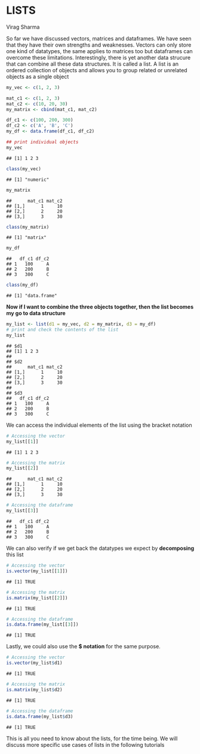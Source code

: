 LISTS
================
Virag Sharma

So far we have discussed vectors, matrices and dataframes. We have seen
that they have their own strengths and weaknesses. Vectors can only
store one kind of datatypes, the same applies to matrices too but
dataframes can overcome these limitations. Interestingly, there is yet
another data strucure that can combine all these data structures. It is
called a list. A list is an ordered collection of objects and allows you
to group related or unrelated objects as a single object

``` r
my_vec <- c(1, 2, 3)

mat_c1 <- c(1, 2, 3)
mat_c2 <- c(10, 20, 30)
my_matrix <- cbind(mat_c1, mat_c2)

df_c1 <- c(100, 200, 300)
df_c2 <- c('A', 'B', 'C')
my_df <- data.frame(df_c1, df_c2)
```

``` r
## print individual objects
my_vec
```

    ## [1] 1 2 3

``` r
class(my_vec)
```

    ## [1] "numeric"

``` r
my_matrix
```

    ##      mat_c1 mat_c2
    ## [1,]      1     10
    ## [2,]      2     20
    ## [3,]      3     30

``` r
class(my_matrix)
```

    ## [1] "matrix"

``` r
my_df
```

    ##   df_c1 df_c2
    ## 1   100     A
    ## 2   200     B
    ## 3   300     C

``` r
class(my_df)
```

    ## [1] "data.frame"

**Now if I want to combine the three objects together, then the list
becomes my go to data structure**

``` r
my_list <- list(d1 = my_vec, d2 = my_matrix, d3 = my_df)
# print and check the contents of the list
my_list
```

    ## $d1
    ## [1] 1 2 3
    ## 
    ## $d2
    ##      mat_c1 mat_c2
    ## [1,]      1     10
    ## [2,]      2     20
    ## [3,]      3     30
    ## 
    ## $d3
    ##   df_c1 df_c2
    ## 1   100     A
    ## 2   200     B
    ## 3   300     C

We can access the individual elements of the list using the bracket
notation

``` r
# Accessing the vector
my_list[[1]]
```

    ## [1] 1 2 3

``` r
# Accessing the matrix
my_list[[2]]
```

    ##      mat_c1 mat_c2
    ## [1,]      1     10
    ## [2,]      2     20
    ## [3,]      3     30

``` r
# Accessing the dataframe
my_list[[3]]
```

    ##   df_c1 df_c2
    ## 1   100     A
    ## 2   200     B
    ## 3   300     C

We can also verify if we get back the datatypes we expect by
**decomposing** this list

``` r
# Accessing the vector
is.vector(my_list[[1]])
```

    ## [1] TRUE

``` r
# Accessing the matrix
is.matrix(my_list[[2]])
```

    ## [1] TRUE

``` r
# Accessing the dataframe
is.data.frame(my_list[[3]])
```

    ## [1] TRUE

Lastly, we could also use the **$ notation** for the same purpose.

``` r
# Accessing the vector
is.vector(my_list$d1)
```

    ## [1] TRUE

``` r
# Accessing the matrix
is.matrix(my_list$d2)
```

    ## [1] TRUE

``` r
# Accessing the dataframe
is.data.frame(my_list$d3)
```

    ## [1] TRUE

This is all you need to know about the lists, for the time being. We
will discuss more specific use cases of lists in the following tutorials
